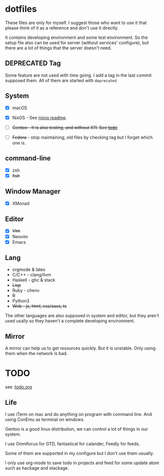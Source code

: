 # dotfiles

These files are only for myself. I suggest those who want to use it that please think of it as a reference and don't use
it directly.

It contains developing environment and some test environment. So the setup file also can be used for server (without
services' configure), but there are a lot of things that the server doesn't need.

## DEPRECATED Tag 

Some feature are not used with time going. I add a tag in the last commit
supposed them. All of them are started with `deprecated`


## System

- [x] macOS

- [x] NixOS - See [nixos readme](./etc/nixos/readme.md). 

- [ ] ~~Gentoo - It is also testing, and without X11. See [todo](#todo)~~

- [ ] ~~Fedora~~ - stop maintaining, old files by checking tag but I forget which one is.

## command-line

- [x] zsh
- [x] ~~fish~~ 

## Window Manager

- [x] XMonad

## Editor

- [x] ~~Vim~~ 
- [x] Neovim 
- [x] Emacs

## Lang

- orgmode & latex
- C/C++ - clang/llvm
- Haskell - ghc & stack
- ~~Lisp~~
- Ruby - chenv 
- ~~R~~
- Python3 
- ~~Web - js, html, css/sass, ts~~

The other languages are also supposed in system and editor, but they aren't used usally so they haven't a complete
developing environment.

## Mirror

A mirror can help us to get resources quickly. But it is unstable. Only using them when the network is bad.

# TODO

see :[todo.org](todo.org)

## Life

I use iTerm on mac and do anything on program with command line. And using ConEmu as terminal on windows.

Gentoo is a good linux distribution, we can control a lot of things in our system.

I use Omnifocus for GTD, fantastical for calander, Feedly for feeds.

Some of them are supported in my configure but I don't use them usually.

I only use org-mode to save todo in projects and feed for some update atom such as hackage and stackage.
